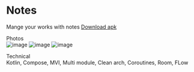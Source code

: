 # Notes
Mange your works with notes [Download apk](https://github.com/Theultimatecreator/Notes/releases/download/v1.0/app-debug.apk)


Photos                       
![image](https://github.com/user-attachments/assets/46ab74ae-fae0-4a14-8765-de03a98ed85d)
![image](https://github.com/user-attachments/assets/5d28b238-86bf-40da-a719-c2dc3ad52136)
![image](https://github.com/user-attachments/assets/d0cecbe5-abc4-4798-bfe8-000ac2c0abd6)

Technical      
Kotlin, Compose, MVI, Multi module, Clean arch, Coroutines, Room, FLow
